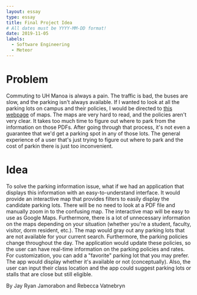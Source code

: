 ```yaml
---
layout: essay
type: essay
title: Final Project Idea
# All dates must be YYYY-MM-DD format!
date: 2019-11-05
labels:
  - Software Engineering
  - Meteor
---
```


# Problem
Commuting to UH Manoa is always a pain. The traffic is bad, the buses are slow, and the parking isn't always available. If I wanted to look at all the parking lots on campus and their policies, I would be directed to <a href="https://manoa.hawaii.edu/commuter/maps.html">this webpage</a> of maps. The maps are very hard to read, and the policies aren't very clear. It takes too much time to figure out where to park from the information on those PDFs. After going through that process, it's not even a guarantee that we'd get a parking spot in any of those lots. The general experience of a user that's just trying to figure out where to park and the cost of parkin there is just too inconvenient.

# Idea
To solve the parking information issue, what if we had an application that displays this information with an easy-to-understand interface. It would provide an interactive map that provides filters to easily display the candidate parking lots. There will be no need to look at a PDF file and manually zoom in to the confusing map. The interactive map will be easy to use as Google Maps. Furthermore, there is a lot of unnecessary information on the maps depending on your situation (whether you're a student, faculty, visitor, dorm resident, etc.). The map would gray out any parking lots that are not available for your current search. Furthermore, the parking policies change throughout the day. The application would update these policies, so the user can have real-time information on the parking policies and rates. For customization, you can add a "favorite" parking lot that you may prefer. The app would display whether it's available or not (conceptually). Also, the user can input their class location and the app could suggest parking lots or stalls that are close but still eligible. 

By Jay Ryan Jamorabon and Rebecca Vatnebryn
